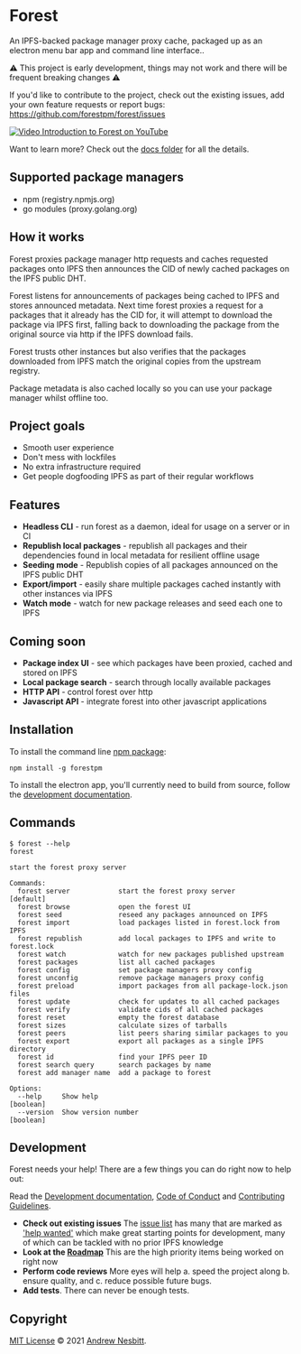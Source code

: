 # Forest

An IPFS-backed package manager proxy cache, packaged up as an electron menu bar app and command line interface..

⚠️ This project is early development, things may not work and there will be frequent breaking changes ⚠️

If you'd like to contribute to the project, check out the existing issues, add your own feature requests or report bugs: https://github.com/forestpm/forest/issues

[![Video Introduction to Forest on YouTube](https://img.youtube.com/vi/uNuPJHP2lfU/0.jpg)](https://www.youtube.com/watch?v=uNuPJHP2lfU)

Want to learn more? Check out the [docs folder](docs) for all the details.

## Supported package managers

- npm (registry.npmjs.org)
- go modules (proxy.golang.org)

## How it works

Forest proxies package manager http requests and caches requested packages onto IPFS then announces the CID of newly cached packages on the IPFS public DHT.

Forest listens for announcements of packages being cached to IPFS and stores announced metadata. Next time forest proxies a request for a packages that it already has the CID for, it will attempt to download the package via IPFS first, falling back to downloading the package from the original source via http if the IPFS download fails.

Forest trusts other instances but also verifies that the packages downloaded from IPFS match the original copies from the upstream registry.

Package metadata is also cached locally so you can use your package manager whilst offline too.

## Project goals

- Smooth user experience
- Don't mess with lockfiles
- No extra infrastructure required
- Get people dogfooding IPFS as part of their regular workflows

## Features

- **Headless CLI** - run forest as a daemon, ideal for usage on a server or in CI
- **Republish local packages** - republish all packages and their dependencies found in local metadata for resilient offline usage
- **Seeding mode** - Republish copies of all packages announced on the IPFS public DHT
- **Export/import** - easily share multiple packages cached instantly with other instances via IPFS
- **Watch mode** - watch for new package releases and seed each one to IPFS

## Coming soon

- **Package index UI** - see which packages have been proxied, cached and stored on IPFS
- **Local package search** - search through locally available packages
- **HTTP API** - control forest over http
- **Javascript API** - integrate forest into other javascript applications

## Installation

To install the command line [npm package](https://www.npmjs.com/package/forestpm):

```
npm install -g forestpm
```

To install the electron app, you'll currently need to build from source, follow the [development documentation](docs/development.md).

## Commands

```
$ forest --help
forest

start the forest proxy server

Commands:
  forest server            start the forest proxy server               [default]
  forest browse            open the forest UI
  forest seed              reseed any packages announced on IPFS
  forest import            load packages listed in forest.lock from IPFS
  forest republish         add local packages to IPFS and write to forest.lock
  forest watch             watch for new packages published upstream
  forest packages          list all cached packages
  forest config            set package managers proxy config
  forest unconfig          remove package managers proxy config
  forest preload           import packages from all package-lock.json files
  forest update            check for updates to all cached packages
  forest verify            validate cids of all cached packages
  forest reset             empty the forest database
  forest sizes             calculate sizes of tarballs
  forest peers             list peers sharing similar packages to you
  forest export            export all packages as a single IPFS directory
  forest id                find your IPFS peer ID
  forest search query      search packages by name
  forest add manager name  add a package to forest

Options:
  --help     Show help                                                 [boolean]
  --version  Show version number                                       [boolean]
```

## Development

Forest needs your help!  There are a few things you can do right now to help out:

Read the [Development documentation](docs/development.md), [Code of Conduct](docs/code-of-conduct.md) and [Contributing Guidelines](docs/contributing.md).

- **Check out existing issues** The [issue list](https://github.com/forestpm/forest/issues) has many that are marked as ['help wanted'](https://github.com/forestpm/forest/issues?q=is%3Aissue+is%3Aopen+sort%3Aupdated-desc+label%3A%22help+wanted%22) which make great starting points for development, many of which can be tackled with no prior IPFS knowledge
- **Look at the [Roadmap](roadmap)** This are the high priority items being worked on right now
- **Perform code reviews** More eyes will help
  a. speed the project along
  b. ensure quality, and
  c. reduce possible future bugs.
- **Add tests**. There can never be enough tests.

## Copyright

[MIT License](LICENSE) © 2021 [Andrew Nesbitt](https://github.com/andrew).
